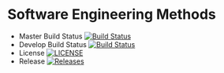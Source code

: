 # Software Engineering Methods

- Master Build Status [![Build Status](https://travis-ci.org/LewisGreeb/sem.svg?branch=master)](https://travis-ci.org/LewisGreeb/sem)
- Develop Build Status [![Build Status](https://travis-ci.org/LewisGreeb/sem.svg?branch=Develop)](https://travis-ci.org/LewisGreeb/sem)
- License [![LICENSE](https://img.shields.io/github/license/LewisGreeb/sem.svg?style=flat-square)](https://github.com/LewisGreeb/sem/blob/master/LICENSE)
- Release [![Releases](https://img.shields.io/github/release/LewisGreeb/sem/all.svg?style=flat-square)](https://github.com/LewisGreeb/sem/releases)